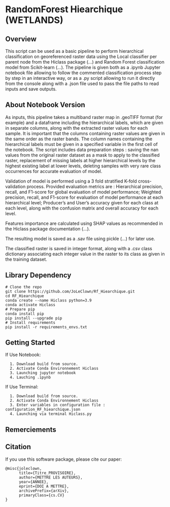 RandomForest Hiearchique (WETLANDS)
======

Overview
-----
This script can be used as a basic pipeline to perform hierarchical classification on georeferenced raster data using the Local classifier per parent node from the Hiclass package (...) 
and Random Forest classification model from Scikit-learn (...). The pipeline is given both as a .ipynb Jupyter notebook file allowing to follow the commented classification process step by step in an interactive way,
or as a .py script allowing to run it directly from the console along with a .json file used to pass the file paths to read inputs and save outputs. 

About Notebook Version
-------------------------

As inputs, this pipeline takes a multiband raster map in .geoTIFF format (for example) and a dataframe including the hierarchical labels, which are given in separate columns, along with the extracted raster values for each sample. It is important that the columns containing raster values are given in the same order as the raster bands. 
The column names containing the hierarchical labels must be given in a specified variable in the first cell of the notebook.
The script includes data preparation steps : saving the nan values from the original raster dataset as a mask to apply to the classified raster, replacement of missing labels at higher hierarchical levels by the highest existing label at lower levels, deleting samples with very rare class occurrences for accurate evaluation of model.

Validation of model is performed using a 3 fold stratified K-fold cross-validation process. 
Provided evaluation metrics are : Hierarchical precision, recall, and F1-score for global evaluation of model performance;
Weighted precision, recall, and F1-score for evaluation of model performance at each hierarchical level;
Producer’s and User’s accuracy given for each class at each level, along with the confusion matrix and overall accuracy for each level.

Features importance are calculated using SHAP values as recommended in the Hiclass package documentation (...).

The resulting model is saved as a .sav file using pickle (...) for later use.

The classified raster is saved in integer format, along with a .csv class dictionary associating each integer value in the raster to its class as given in the training dataset.



Library Dependency
---------------

```
# Clone the repo
git clone https://github.com/JoLeClown/Rf_Hiearchique.git
cd RF_Hiearchique
conda create --name Hiclass python=3.9
conda activate Hiclass
# Prepare pip
conda install pip
pip install --upgrade pip
# Install requirements
pip install -r requirements_envs.txt

```

Getting Started
---------------
If Use Notebook:

      1. Download build from source.
      2. Activate Conda Environnement Hiclass
      3. Launching jupyter notebook
      4. Lauching .ipynb

If Use Terminal:

      1. Download build from source. 
      2. Activate Conda Environnement Hiclass
      3. Enter variables in configuration file : configuration_RF_hiearchique.json
      4. Launching via terminal Hiclass.py
     

Remerciements 
-------------

Citation
---------
If you use this software package, please cite our paper:

```
@misc{joleclown,
      title={Titre_PROVISOIRE},
      author={METTRE LES AUTEURS},
      year={ANNEE},
      eprint={DOI A METTRE},
      archivePrefix={arXiv},
      primaryClass={cs.CV}
}
```






